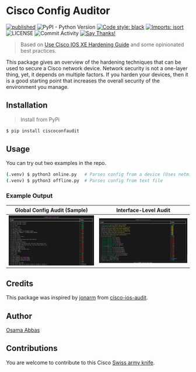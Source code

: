# Cisco Config Auditor

[![published](https://static.production.devnetcloud.com/codeexchange/assets/images/devnet-published.svg)](https://developer.cisco.com/codeexchange/github/repo/Tes3awy/cisco-config-auditor)
![PyPI - Python Version](https://img.shields.io/pypi/pyversions/ciscoconfaudit)
[![Code style: black](https://img.shields.io/badge/code%20style-black-000000.svg?style=flat-square)](https://github.com/psf/black)
[![Imports: isort](https://img.shields.io/badge/%20imports-isort-%231674b1?style=flat-square&labelColor=ef8336)](https://pycqa.github.io/isort/)
![LICENSE](https://img.shields.io/github/license/Tes3awy/cisco-config-auditor?color=purple&style=flat-square&label=LICENSE)
![Commit Activity](https://img.shields.io/github/commit-activity/m/Tes3awy/cisco-config-auditor/main?logo=github&style=flat-square)
[![Say Thanks!](https://img.shields.io/badge/Say%20Thanks-!-1EAEDB.svg)](https://saythanks.io/to/Tes3awy)

> Based on [Use Cisco IOS XE Hardening Guide](https://www.cisco.com/c/en/us/support/docs/ios-nx-os-software/ios-xe-16/220270-use-cisco-ios-xe-hardening-guide.html) and some opinionated best practices.

This package gives an overview of the hardening techniques that can be used to secure a Cisco network device. Network security is not a one-layer thing, yet, it depends on multiple factors. If you harden your devices, then it is a good starting point that increases the overall security of the environment you manage.

## Installation

> Install from PyPi

```bash
$ pip install ciscoconfaudit
```

## Usage

You can try out two examples in the repo.

```bash
(.venv) $ python3 online.py   # Parses config from a device (Uses netmiko)
(.venv) $ python3 offline.py  # Parses config from text file
```

### Example Output

| Global Config Audit (Sample)                                                                                     | Interface-Level Audit                                                                                                |
| ---------------------------------------------------------------------------------------------------------------- | -------------------------------------------------------------------------------------------------------------------- |
| ![Global Config Audit](https://github.com/Tes3awy/cisco-config-auditor/blob/main/assets/global-config-audit.jpg) | ![Interface Level Audit](https://github.com/Tes3awy/cisco-config-auditor/blob/main/assets/interface-level-audit.jpg) |

## Credits

This package was inspired by [jonarm](https://github.com/jonarm) from [cisco-ios-audit](https://github.com/jonarm/cisco-ios-audit).

## Author

[Osama Abbas](https://github.com/Tes3awy)

## Contributions

You are welcome to contribute to this Cisco [Swiss army knife](https://en.wikipedia.org/wiki/Swiss_Army_knife).
